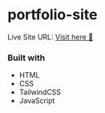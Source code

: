 # portfolio-site

Live Site URL: [Visit here 🚀 ](https://lakshaygarg.tech/)

### Built with

- HTML
- CSS
- TailwindCSS
- JavaScript

